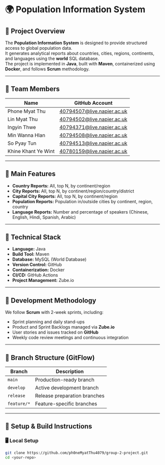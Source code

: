 # 🌍 Population Information System

## 🧾 Project Overview
The **Population Information System** is designed to provide structured access to global population data.  
It generates analytical reports about countries, cities, regions, continents, and languages using the **world** SQL database.  
The project is implemented in **Java**, built with **Maven**, containerized using **Docker**, and follows **Scrum** methodology.

---

## 👥 Team Members
| Name | GitHub Account |
|------|-----------------|
| Phone Myat Thu | 40794507@live.napier.ac.uk |
| Lin Myat Thu | 40794502@live.napier.ac.uk |
| Ingyin Thwe | 40794371@live.napier.ac.uk |
| Min Wanna Hlan | 40794508@live.napier.ac.uk |
| So Pyay Tun | 40794513@live.napier.ac.uk |
| Khine Khant Ye Wint | 40780159@live.napier.ac.uk |

---

## 🎯 Main Features
- **Country Reports:** All, top N, by continent/region  
- **City Reports:** All, top N, by continent/region/country/district  
- **Capital City Reports:** All, top N, by continent/region  
- **Population Reports:** Population in/outside cities by continent, region, country  
- **Language Reports:** Number and percentage of speakers (Chinese, English, Hindi, Spanish, Arabic)

---

## 🧩 Technical Stack
- **Language:** Java  
- **Build Tool:** Maven  
- **Database:** MySQL (World Database)  
- **Version Control:** GitHub  
- **Containerization:** Docker  
- **CI/CD:** GitHub Actions  
- **Project Management:** Zube.io  

---

## 🧠 Development Methodology
We follow **Scrum** with 2-week sprints, including:
- Sprint planning and daily stand-ups  
- Product and Sprint Backlogs managed via **Zube.io**  
- User stories and issues tracked on **GitHub**  
- Weekly code review meetings and continuous integration

---

## 🌿 Branch Structure (GitFlow)
| Branch | Description |
|--------|--------------|
| `main` | Production-ready branch |
| `develop` | Active development branch |
| `release` | Release preparation branches |
| `feature/*` | Feature-specific branches |

---

## 🧰 Setup & Build Instructions
### 🖥️ Local Setup
```bash
git clone https://github.com/ph0neMyatThu4079/group-2-project.git
cd <your-repo>
